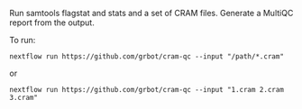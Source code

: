 Run samtools flagstat and stats and a set of CRAM files. Generate a MultiQC report from the output.

To run:
```
nextflow run https://github.com/grbot/cram-qc --input "/path/*.cram"
```

or

```
nextflow run https://github.com/grbot/cram-qc --input "1.cram 2.cram 3.cram"
```
